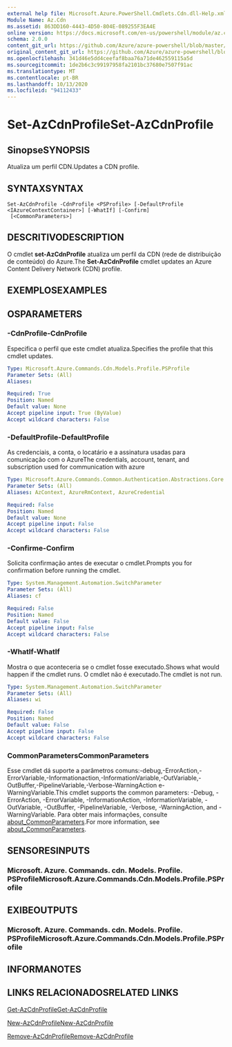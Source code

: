 ```yaml
---
external help file: Microsoft.Azure.PowerShell.Cmdlets.Cdn.dll-Help.xml
Module Name: Az.Cdn
ms.assetid: 863DD160-4443-4D50-804E-089255F3EA4E
online version: https://docs.microsoft.com/en-us/powershell/module/az.cdn/set-azcdnprofile
schema: 2.0.0
content_git_url: https://github.com/Azure/azure-powershell/blob/master/src/Cdn/Cdn/help/Set-AzCdnProfile.md
original_content_git_url: https://github.com/Azure/azure-powershell/blob/master/src/Cdn/Cdn/help/Set-AzCdnProfile.md
ms.openlocfilehash: 341d46e5dd4ceefaf8baa76a71de462559115a5d
ms.sourcegitcommit: 1de2b6c3c99197958fa2101bc37680e7507f91ac
ms.translationtype: MT
ms.contentlocale: pt-BR
ms.lasthandoff: 10/13/2020
ms.locfileid: "94112433"
---
```

# <span data-ttu-id="19d4b-101">Set-AzCdnProfile</span><span class="sxs-lookup"><span data-stu-id="19d4b-101">Set-AzCdnProfile</span></span>

## <span data-ttu-id="19d4b-102">Sinopse</span><span class="sxs-lookup"><span data-stu-id="19d4b-102">SYNOPSIS</span></span>
<span data-ttu-id="19d4b-103">Atualiza um perfil CDN.</span><span class="sxs-lookup"><span data-stu-id="19d4b-103">Updates a CDN profile.</span></span>

## <span data-ttu-id="19d4b-104">SYNTAX</span><span class="sxs-lookup"><span data-stu-id="19d4b-104">SYNTAX</span></span>

```
Set-AzCdnProfile -CdnProfile <PSProfile> [-DefaultProfile <IAzureContextContainer>] [-WhatIf] [-Confirm]
 [<CommonParameters>]
```

## <span data-ttu-id="19d4b-105">DESCRITIVO</span><span class="sxs-lookup"><span data-stu-id="19d4b-105">DESCRIPTION</span></span>
<span data-ttu-id="19d4b-106">O cmdlet **set-AzCdnProfile** atualiza um perfil da CDN (rede de distribuição de conteúdo) do Azure.</span><span class="sxs-lookup"><span data-stu-id="19d4b-106">The **Set-AzCdnProfile** cmdlet updates an Azure Content Delivery Network (CDN) profile.</span></span>

## <span data-ttu-id="19d4b-107">EXEMPLOS</span><span class="sxs-lookup"><span data-stu-id="19d4b-107">EXAMPLES</span></span>

## <span data-ttu-id="19d4b-108">OS</span><span class="sxs-lookup"><span data-stu-id="19d4b-108">PARAMETERS</span></span>

### <span data-ttu-id="19d4b-109">-CdnProfile</span><span class="sxs-lookup"><span data-stu-id="19d4b-109">-CdnProfile</span></span>
<span data-ttu-id="19d4b-110">Especifica o perfil que este cmdlet atualiza.</span><span class="sxs-lookup"><span data-stu-id="19d4b-110">Specifies the profile that this cmdlet updates.</span></span>

```yaml
Type: Microsoft.Azure.Commands.Cdn.Models.Profile.PSProfile
Parameter Sets: (All)
Aliases:

Required: True
Position: Named
Default value: None
Accept pipeline input: True (ByValue)
Accept wildcard characters: False
```

### <span data-ttu-id="19d4b-111">-DefaultProfile</span><span class="sxs-lookup"><span data-stu-id="19d4b-111">-DefaultProfile</span></span>
<span data-ttu-id="19d4b-112">As credenciais, a conta, o locatário e a assinatura usadas para comunicação com o Azure</span><span class="sxs-lookup"><span data-stu-id="19d4b-112">The credentials, account, tenant, and subscription used for communication with azure</span></span>

```yaml
Type: Microsoft.Azure.Commands.Common.Authentication.Abstractions.Core.IAzureContextContainer
Parameter Sets: (All)
Aliases: AzContext, AzureRmContext, AzureCredential

Required: False
Position: Named
Default value: None
Accept pipeline input: False
Accept wildcard characters: False
```

### <span data-ttu-id="19d4b-113">-Confirme</span><span class="sxs-lookup"><span data-stu-id="19d4b-113">-Confirm</span></span>
<span data-ttu-id="19d4b-114">Solicita confirmação antes de executar o cmdlet.</span><span class="sxs-lookup"><span data-stu-id="19d4b-114">Prompts you for confirmation before running the cmdlet.</span></span>

```yaml
Type: System.Management.Automation.SwitchParameter
Parameter Sets: (All)
Aliases: cf

Required: False
Position: Named
Default value: False
Accept pipeline input: False
Accept wildcard characters: False
```

### <span data-ttu-id="19d4b-115">-WhatIf</span><span class="sxs-lookup"><span data-stu-id="19d4b-115">-WhatIf</span></span>
<span data-ttu-id="19d4b-116">Mostra o que aconteceria se o cmdlet fosse executado.</span><span class="sxs-lookup"><span data-stu-id="19d4b-116">Shows what would happen if the cmdlet runs.</span></span>
<span data-ttu-id="19d4b-117">O cmdlet não é executado.</span><span class="sxs-lookup"><span data-stu-id="19d4b-117">The cmdlet is not run.</span></span>

```yaml
Type: System.Management.Automation.SwitchParameter
Parameter Sets: (All)
Aliases: wi

Required: False
Position: Named
Default value: False
Accept pipeline input: False
Accept wildcard characters: False
```

### <span data-ttu-id="19d4b-118">CommonParameters</span><span class="sxs-lookup"><span data-stu-id="19d4b-118">CommonParameters</span></span>
<span data-ttu-id="19d4b-119">Esse cmdlet dá suporte a parâmetros comuns:-debug,-ErrorAction,-ErrorVariable,-Informationaction,-InformationVariable,-OutVariable,-OutBuffer,-PipelineVariable,-Verbose-WarningAction e-WarningVariable.</span><span class="sxs-lookup"><span data-stu-id="19d4b-119">This cmdlet supports the common parameters: -Debug, -ErrorAction, -ErrorVariable, -InformationAction, -InformationVariable, -OutVariable, -OutBuffer, -PipelineVariable, -Verbose, -WarningAction, and -WarningVariable.</span></span> <span data-ttu-id="19d4b-120">Para obter mais informações, consulte [about_CommonParameters](http://go.microsoft.com/fwlink/?LinkID=113216).</span><span class="sxs-lookup"><span data-stu-id="19d4b-120">For more information, see [about_CommonParameters](http://go.microsoft.com/fwlink/?LinkID=113216).</span></span>

## <span data-ttu-id="19d4b-121">SENSORES</span><span class="sxs-lookup"><span data-stu-id="19d4b-121">INPUTS</span></span>

### <span data-ttu-id="19d4b-122">Microsoft. Azure. Commands. cdn. Models. Profile. PSProfile</span><span class="sxs-lookup"><span data-stu-id="19d4b-122">Microsoft.Azure.Commands.Cdn.Models.Profile.PSProfile</span></span>

## <span data-ttu-id="19d4b-123">EXIBE</span><span class="sxs-lookup"><span data-stu-id="19d4b-123">OUTPUTS</span></span>

### <span data-ttu-id="19d4b-124">Microsoft. Azure. Commands. cdn. Models. Profile. PSProfile</span><span class="sxs-lookup"><span data-stu-id="19d4b-124">Microsoft.Azure.Commands.Cdn.Models.Profile.PSProfile</span></span>

## <span data-ttu-id="19d4b-125">INFORMA</span><span class="sxs-lookup"><span data-stu-id="19d4b-125">NOTES</span></span>

## <span data-ttu-id="19d4b-126">LINKS RELACIONADOS</span><span class="sxs-lookup"><span data-stu-id="19d4b-126">RELATED LINKS</span></span>

[<span data-ttu-id="19d4b-127">Get-AzCdnProfile</span><span class="sxs-lookup"><span data-stu-id="19d4b-127">Get-AzCdnProfile</span></span>](./Get-AzCdnProfile.md)

[<span data-ttu-id="19d4b-128">New-AzCdnProfile</span><span class="sxs-lookup"><span data-stu-id="19d4b-128">New-AzCdnProfile</span></span>](./New-AzCdnProfile.md)

[<span data-ttu-id="19d4b-129">Remove-AzCdnProfile</span><span class="sxs-lookup"><span data-stu-id="19d4b-129">Remove-AzCdnProfile</span></span>](./Remove-AzCdnProfile.md)



